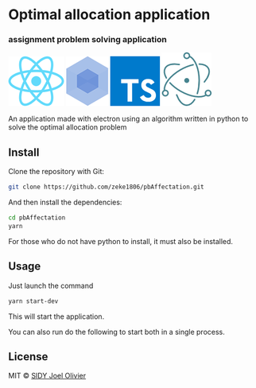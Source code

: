 # Optimal allocation application

### assignment problem solving application

[![React](docs/img/react.png)](https://reactjs.org/)
[![Webpack](docs/img/webpack.png)](https://webpack.js.org/)
[![TypeScript](docs/img/ts.png)](https://www.typescriptlang.org/)
[![Electron](docs/img/electron.png)](https://electronjs.org/)

An application made with electron using an algorithm written in python to solve the optimal allocation problem

## Install
Clone the repository with Git:

```bash
git clone https://github.com/zeke1806/pbAffectation.git
```

And then install the dependencies:

```bash
cd pbAffectation
yarn
```
For those who do not have python to install, it must also be installed.

## Usage

Just launch the command

```bash
yarn start-dev
```

This will start the application.

You can also run do the following to start both in a single process.

## License
MIT © [SIDY Joel Olivier](https://github.com/zeke1806)

